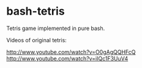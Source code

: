 bash-tetris
===========

Tetris game implemented in pure bash.

Videos of original tetris:

http://www.youtube.com/watch?v=O0gAgQQHFcQ
http://www.youtube.com/watch?v=iIQc1F3UuV4

